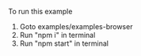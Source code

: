 To run this example

1. Goto examples/examples-browser
2. Run "npm i" in terminal
3. Run "npm start" in terminal


